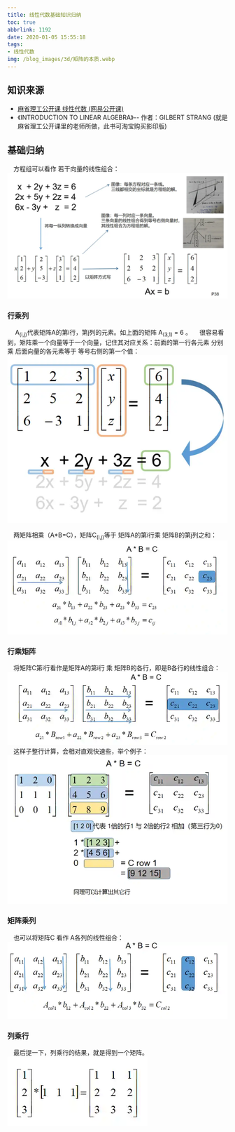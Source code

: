 ```yaml
---
title: 线性代数基础知识归纳
toc: true
abbrlink: 1192
date: 2020-01-05 15:55:18
tags:
- 线性代数
img: /blog_images/3d/矩阵的本质.webp
---
```


## 知识来源

- [麻省理工公开课 线性代数 (网易公开课)](http://open.163.com/newview/movie/courseintro?newurl=%2Fspecial%2Fopencourse%2Fdaishu.html)
- 《INTRODUCTION TO LINEAR ALGEBRA》-- 作者：GILBERT STRANG (就是麻省理工公开课里的老师所做，此书可淘宝购买影印版)

## 基础归纳

&emsp;方程组可以看作 若干向量的线性组合：
![](/blog_images/3d/矩阵的本质.webp)

### 行乘列
&emsp; A<sub>(i,j)</sub>代表矩阵A的第i行，第j列的元素。如上面的矩阵 A<sub>(3,1)</sub> = 6 。
&emsp;很容易看到，矩阵乘一个向量等于一个向量，记住其对应关系：前面的第一行各元素 分别乘 后面向量的各元素等于 等号右侧的第一个值： 
![](/blog_images/3d/矩阵算法.webp)

&emsp;两矩阵相乘（A*B=C），矩阵C<sub>(i,j)</sub>等于 矩阵A的第i行乘 矩阵B的第j列之和：
![](/blog_images/3d/矩阵算法-行乘列.webp)

### 行乘矩阵
&emsp;将矩阵C第i行看作是矩阵A的第i行 乘 矩阵B的各行，即是B各行的线性组合：
![](/blog_images/3d/矩阵算法-行乘矩阵.webp)
&emsp;这样子整行计算，会相对直观快速些，举个例子：
![](/blog_images/3d/矩阵算法-行乘矩阵例子.webp)

### 矩阵乘列
&emsp;也可以将矩阵C 看作 A各列的线性组合：
![](/blog_images/3d/矩阵算法-矩阵乘列.webp)

### 列乘行
&emsp;最后提一下，列乘行的结果，就是得到一个矩阵。
![](/blog_images/3d/矩阵算法-列乘行.webp)





